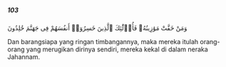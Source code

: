 ##### 103

<span class="ayah">وَمَنْ خَفَّتْ مَوَٰزِينُهُۥ فَأُو۟لَٰٓئِكَ ٱلَّذِينَ خَسِرُوٓا۟ أَنفُسَهُمْ فِى جَهَنَّمَ خَٰلِدُونَ</span>

<span class="ayah_translation">Dan barangsiapa yang ringan timbangannya, maka mereka itulah orang-orang yang merugikan dirinya sendiri, mereka kekal di dalam neraka Jahannam.</span>
